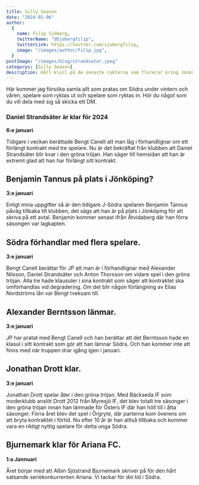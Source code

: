 ```yaml
---
title: Silly Season
date: "2024-01-06"
author:
  {
    name: Filip Sjöberg,
    twitterName: "@Sjobergfilip",
    twitterLink: https://twitter.com/sjobergfilip,
    image: "/images/author/filip.jpg",
  }
postImage: "/images/blog/strandsater.jpeg"
categorys: [Silly Season]
description: Håll kloll på de senaste rykterna som florerar kring Jönkäpings Södra, inlägget uppdateras löpade
---
```


Här kommer jag försöka samla allt som pratas om Södra under vintern och våren, spelare som ryktas ut och spelare som ryktas in. Hör du något som du vill dela med sig så skicka ett DM.

### Daniel Strandsäter är klar för 2024

**6:e januari**

Tidigare i veckan berättade Bengt Canell att man låg i förhandlignar om ett förlängt kontrakt med tre spelare. Nu är det bekräftat från klubben att Daniel Strandsäter blir kvar i den gröna tröjan. Han säger till hemsidan att han är extremt glad att han har förlängt sitt kontrakt.

## Benjamin Tannus på plats i Jönköping?

**3:e januari**

Enligt mina uppgifter så är den tidigare J-Södra spelaren Benjamin Tannus påväg tillbaka till klubben, det sägs att han är på plats i Jönköping för att skriva på ett avtal. Benjamin kommer senast ifrån Åtvidaberg där han förra säsongen var lagkapten.

## Södra förhandlar med flera spelare.

**3:e januari**

Bengt Canell berättar för JP att man är i förhandlignar med Alexander Nilsson, Daniel Strandsäter och Anton Thorsson om vidare spel i den gröna tröjan. Alla tre hade klausuler i sina kontrakt som säger att kontraktet ska omförhandlas vid degradering. Om det blir någon förlängning av Elias Nordströms lån var Bengt tveksam till.

## Alexander Berntsson länmar.

**3:e januari**

JP har pratat med Bengt Canell och han berättar att det Berntsson hade en klasul i sitt kontrakt som gör att han lämnar Södra. Och han kommer inte att finns med när truppen drar igång igen i januari.

## Jonathan Drott klar.

**3:e januari**

Jonathan Drott spelar åter i den gröna tröjan. Med Bäckseda IF som moderklubb anslöt Drott 2012 från Myresjö IF, det blev totalt tre säsonger i den gröna tröjan innan han lämnade för Östers IF där han höll till i åtta säsonger. Förra året blev det spel i Örgryte, där parterna kom överens om att bryta kontraktet i förtid. Nu efter 10 år är han alltså tillbaka och kommer vara en riktigt nyttig spelare för detta unga Södra.

## Bjurnemark klar för Ariana FC.

**1:a Jannuari**

Året börjar med att Albin Sjöstrand Bjurnemark skriver på för den hårt satsande seriekonkurrenten Ariana. Vi tackar för din tid i Södra.
